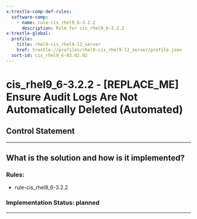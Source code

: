 ```yaml
---
x-trestle-comp-def-rules:
  software-comp:
    - name: rule-cis_rhel9_6-3.2.2
      description: Rule for cis_rhel9_6-3.2.2
x-trestle-global:
  profile:
    title: rhel9-cis_rhel9-l2_server
    href: trestle://profiles/rhel9-cis_rhel9-l2_server/profile.json
  sort-id: cis_rhel9_6-03.02.02
---
```


# cis_rhel9_6-3.2.2 - \[REPLACE_ME\] Ensure Audit Logs Are Not Automatically Deleted (Automated)

## Control Statement

______________________________________________________________________

## What is the solution and how is it implemented?

<!-- For implementation status enter one of: implemented, partial, planned, alternative, not-applicable -->

<!-- Note that the list of rules under ### Rules: is read-only and changes will not be captured after assembly to JSON -->

<!-- Add control implementation description here for control: cis_rhel9_6-3.2.2 -->

### Rules:

  - rule-cis_rhel9_6-3.2.2

### Implementation Status: planned

______________________________________________________________________

